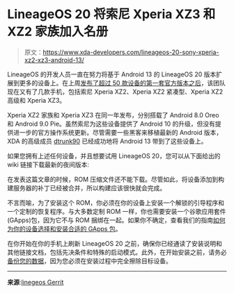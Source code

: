 # LineageOS 20 将索尼 Xperia XZ3 和 XZ2 家族加入名册

> 原文：<https://www.xda-developers.com/lineageos-20-sony-xperia-xz2-xz3-android-13/>

LineageOS 的开发人员一直在努力将基于 Android 13 的 LineageOS 20 版本扩展到更多的设备上。在上周[发布了超过 50 款设备的第一套官方版本之后](https://www.xda-developers.com/lineageos-20-android-13/)，该团队现在又有了几款手机，包括索尼 Xperia XZ2、Xperia XZ2 紧凑型、Xperia XZ2 高级和 Xperia XZ3。

Xperia XZ2 家族和 Xperia XZ3 在同一年发布，分别搭载了 Android 8.0 Oreo 和 Android 9.0 Pie。虽然索尼为这些设备提供了 Android 10 的升级，但没有提供进一步的官方操作系统更新。尽管需要一些黑客来移植最新的 Android 版本，XDA 的高级成员 [dtrunk90](https://forum.xda-developers.com/m/dtrunk90.11873371/) 已经成功地将 Android 13 带到了这些设备上。

如果您拥有上述任何设备，并且想要试用 LineageOS 20，您可以从下面给出的 wiki 链接下载最新的夜间版本:

在发表这篇文章的时候，ROM 压缩文件还不能下载。尽管如此，将设备添加到构建服务器的补丁已经被合并，所以构建应该很快就会完成。

不言而喻，为了安装这个 ROM，你必须在你的设备上安装一个解锁的引导程序和一个定制的恢复程序。与大多数定制 ROM 一样，你也需要安装一个谷歌应用套件(GApps)包，因为它不与 ROM 捆绑在一起。如果你不确定，查看我们的指南[如何为你的设备选择和安装合适的 GApps 包](https://www.xda-developers.com/download-google-apps-gapps/)。

在你开始在你的手机上刷新 LineageOS 20 之前，确保你已经通读了安装说明和其他链接文档，包括先决条件和特殊的启动模式。此外，在开始安装之前，请务必[备份您的数据](https://www.xda-developers.com/how-to-backup-android/)，因为您必须在安装过程中完全擦除目标设备。

* * *

**来源**:[linegeos Gerrit](https://review.lineageos.org/c/LineageOS/hudson/+/346756)